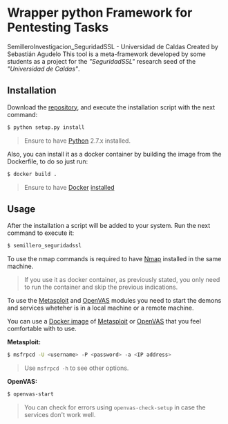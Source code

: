 # Wrapper python Framework for Pentesting Tasks
SemilleroInvestigacion_SeguridadSSL - Universidad de Caldas
Created by Sebastián Agudelo
This tool is a meta-framework developed by some students as a project for the *"SeguridadSSL"* research seed of the *"Universidad de Caldas"*.


Installation
------------

Download the [repository](https://gitlab.com/ShebisX/SemilleroInvestigacion_SeguridadSSL.git), and execute the installation script with the next command:

```bash
$ python setup.py install
```

> Ensure to have [Python](http://www.python.org/download/) 2.7.x installed.

Also, you can install it as a docker container by building the image from the Dockerfile, to do so just run:

```bash
$ docker build .
```

> Ensure to have [Docker](https://www.docker.com/) [installed](https://docs.docker.com/engine/installation/)

Usage
-----

After the installation a script will be added to your system. Run the next command to execute it:

```bash
$ semillero_seguridadssl
```

To use the nmap commands is required to have [Nmap](https://nmap.org/) installed in the same machine.

> If you use it as docker container, as previously stated, you only need to run the container and skip the previous indications.

To use the [Metasploit][metasploit] and [OpenVAS][openvas] modules you need to start the demons and services wheteher is in a local machine or a remote machine.

You can use a [Docker image](https://store.docker.com/) of [Metasploit][metasploit] or [OpenVAS][openvas] that you feel comfortable with to use.

[metasploit]: https://metasploit.help.rapid7.com/docs 'Metasploit'
[openvas]: http://openvas.org/ 'OpenVAS'

**Metasploit:**

```bash
$ msfrpcd -U <username> -P <password> -a <IP address> 
```

> Use `msfrpcd -h` to see other options.

**OpenVAS:**

```bash
$ openvas-start
```

> You can check for errors using `openvas-check-setup` in case the services don't work well.
